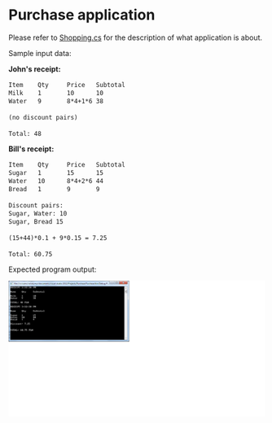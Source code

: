 # Purchase application

Please refer to [Shopping.cs](https://github.com/volodymyr20/Purchase/blob/master/Purchase/Shopping.cs) for the description of what application is about.

Sample input data: 

**John's receipt:**

```
Item 	Qty		Price	Subtotal
Milk 	1 		10 		10
Water	9		8*4+1*6	38

(no discount pairs)

Total: 48
```

**Bill's receipt:**

```
Item 	Qty		Price	Subtotal
Sugar 	1 		15		15
Water 	10		8*4+2*6	44
Bread 	1 		9		9 

Discount pairs: 
Sugar, Water: 10 
Sugar, Bread 15 
 
(15+44)*0.1 + 9*0.15 = 7.25

Total: 60.75
```

Expected program output: 

![alt tag](https://github.com/volodymyr20/Purchase/blob/master/output.png)

